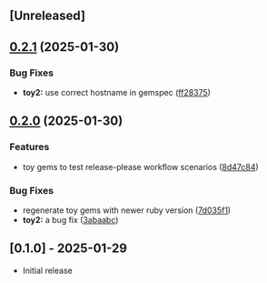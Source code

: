 ## [Unreleased]

## [0.2.1](https://github.com/mattr-/deliberate-practice/compare/toy2/v0.2.0...toy2/v0.2.1) (2025-01-30)


### Bug Fixes

* **toy2:** use correct hostname in gemspec ([ff28375](https://github.com/mattr-/deliberate-practice/commit/ff28375050cfdbeec79b9c45ef6f2851453dee5e))

## [0.2.0](https://github.com/mattr-/deliberate-practice/compare/toy2-v0.1.0...toy2/v0.2.0) (2025-01-30)


### Features

* toy gems to test release-please workflow scenarios ([8d47c84](https://github.com/mattr-/deliberate-practice/commit/8d47c84754020bb00dade39a5e9cfdbf0fced004))


### Bug Fixes

* regenerate toy gems with newer ruby version ([7d035f1](https://github.com/mattr-/deliberate-practice/commit/7d035f160ffb0075f74bc42a26ef212f1e6dfcb0))
* **toy2:** a bug fix ([3abaabc](https://github.com/mattr-/deliberate-practice/commit/3abaabcb36d0e41dcb2d191b9daef7a657386645))

## [0.1.0] - 2025-01-29

- Initial release
